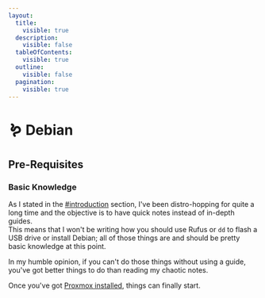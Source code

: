 ```yaml
---
layout:
  title:
    visible: true
  description:
    visible: false
  tableOfContents:
    visible: true
  outline:
    visible: false
  pagination:
    visible: true
---
```


# 🪱 Debian

## Pre-Requisites

### Basic Knowledge

As I stated in the [#introduction](../../#introduction "mention") section, I've been distro-hopping for quite a long time and the objective is to have quick notes instead of in-depth guides.\
This means that I won't be writing how you should use Rufus or `dd` to flash a USB drive or install Debian; all of those things are and should be pretty basic knowledge at this point.

In my humble opinion, if you can't do those things without using a guide, you've got better things to do than reading my chaotic notes.



Once you've got [Proxmox installed](https://pve.proxmox.com/wiki/Installation), things can finally start.
